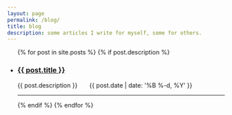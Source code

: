 ```yaml
---
layout: page
permalink: /blog/
title: blog
description: some articles I write for myself, some for others.
---
```


<ul class="post-list">
    {% for post in site.posts %}
        {% if post.description %}
            <li>
                <h3><a class="post-title" href="{{ post.url | prepend: site.baseurl }}">{{ post.title }}</a></h3>
                <span class="post-list-description">{{ post.description }}</span> &nbsp; &nbsp; &nbsp;
                <span class="post-list-meta">{{ post.date | date: '%B %-d, %Y' }}</span>
                <br/>
                <hr/>
            </li>
        {% endif %}
    {% endfor %}
</ul>
